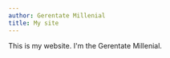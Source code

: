 ```yaml
---
author: Gerentate Millenial
title: My site
---
```


This is my website. I'm the Gerentate Millenial.